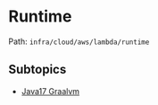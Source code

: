 # Runtime

Path: `infra/cloud/aws/lambda/runtime`

## Subtopics
- [Java17 Graalvm](./java17_graalvm/README.md)
